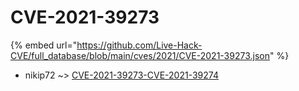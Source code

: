 # CVE-2021-39273
{% embed url="https://github.com/Live-Hack-CVE/full_database/blob/main/cves/2021/CVE-2021-39273.json" %}

* nikip72 ~> [CVE-2021-39273-CVE-2021-39274](https://www.alice-snow.ru/2021/database/cve-2021-39273/cve-2021-39273-cve-2021-39274-nikip72)